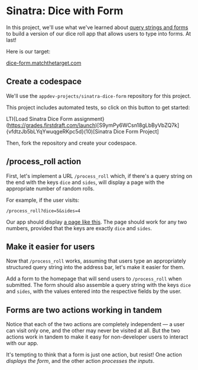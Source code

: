 # Sinatra: Dice with Form

In this project, we'll use what we've learned about [query strings and forms](https://learn.firstdraft.com/lessons/102-query-strings-and-forms) to build a version of our dice roll app that allows users to type into forms. At last!

Here is our target:

[dice-form.matchthetarget.com](https://dice-form.matchthetarget.com/)

## Create a codespace

We'll use the `appdev-projects/sinatra-dice-form` repository for this project. 

This project includes automated tests, so click on this button to get started:

LTI{Load Sinatra Dice Form assignment}(https://grades.firstdraft.com/launch)[S9ymPy6WCsn18gLbByVbZQ7k]{vfdtzJb5bLYqYwuqgeRKpc5d}(10)[Sinatra Dice Form Project]

Then, fork the repository and create your codespace.

## /process_roll action

First, let's implement a URL `/process_roll` which, if there's a query string on the end with the keys `dice` and `sides`, will display a page with the appropriate number of random rolls.

For example, if the user visits:

```
/process_roll?dice=5&sides=4
```

Our app should display [a page like this](https://dice-form.matchthetarget.com/process_roll?dice=5&sides=4). The page should work for any two numbers, provided that the keys are exactly `dice` and  `sides`.

## Make it easier for users

Now that `/process_roll` works, assuming that users type an appropriately structured query string into the address bar, let's make it easier for them.

Add a form to the homepage that will send users to `/process_roll` when submitted. The form should also assemble a query string with the keys `dice` and `sides`, with the values entered into the respective fields by the user.

## Forms are two actions working in tandem

Notice that each of the two actions are completely independent — a user can visit only one, and the other may never be visited at all. But the two actions work in tandem to make it easy for non-developer users to interact with our app.

It's tempting to think that a form is just one action, but resist! One action _displays the form_, and the other action _processes the inputs_.
